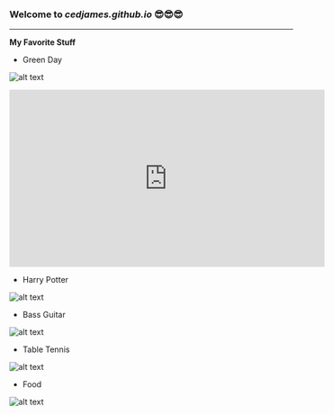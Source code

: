 ### Welcome to *cedjames.github.io*  😎😎😎
---
**My Favorite Stuff**

 - Green Day
 
![alt text](https://preview.redd.it/obdyhx37vpw81.jpg?width=640&crop=smart&auto=webp&s=c2ed732daffc6f715dd39808ea08e615fcb0c29f)

<iframe width="560" height="315" src="https://www.youtube.com/embed/VyV54YwPAkk" title="YouTube video player" frameborder="0" allow="accelerometer; autoplay; clipboard-write; encrypted-media; gyroscope; picture-in-picture" allowfullscreen></iframe>


 - Harry Potter

![alt text](https://media-cldnry.s-nbcnews.com/image/upload/rockcms/2021-11/211116-harry-potter-al-1232-b41548.jpg)

 - Bass Guitar

![alt text](https://www.fmicassets.com/Damroot/LgJpg/10012/0190160806_fen_ins_frt_1_rr.jpg)

 - Table Tennis

![alt text](https://www.tabletennisdaily.com//forum/images/malongbollchinaopend.jpg)

 - Food

![alt text](https://travellingfoodie.net/wp-content/uploads/2022/02/Bs-Sizzling-Kitchen-Mississauga-Travelling-Foodie.jpg)
